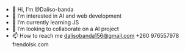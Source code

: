 - 👋 Hi, I’m @Daliso-banda
- 👀 I’m interested in AI and web development 
- 🌱 I’m currently learning JS
- 💞️ I’m looking to collaborate on a AI project
- 📫 How to reach me dalisobanda156@gmail.com 
+260 976557978
frendolsk.com

<!---
Dalliso-banda/Dalliso-banda is a young boy based in Zambia 

--->
